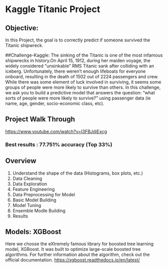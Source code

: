 
# Kaggle Titanic Project

## Objective:
In this Project, the goal is to correctly predict if someone survived the Titanic shipwreck. 

##Challenge-Kaggle:
The sinking of the Titanic is one of the most infamous shipwrecks in history.On April 15, 1912, during her maiden voyage, the widely considered “unsinkable” RMS Titanic sank after colliding with an iceberg. Unfortunately, there weren’t enough lifeboats for everyone onboard, resulting in the death of 1502 out of 2224 passengers and crew.
While there was some element of luck involved in surviving, it seems some groups of people were more likely to survive than others. In this challenge, we ask you to build a predictive model that answers the question: “what sorts of people were more likely to survive?” using passenger data (ie name, age, gender, socio-economic class, etc). 

## Project Walk Through
https://www.youtube.com/watch?v=I3FBJdiExcg

### Best results : 77.751% accuracy (Top 33%)
## Overview
1) Understand the shape of the data (Histograms, box plots, etc.)
2) Data Cleaning
3) Data Exploration
4) Feature Engineering
5) Data Preprocessing for Model
6) Basic Model Building
7) Model Tuning
8) Ensemble Modle Building
9) Results


## Models: XGBoost

Here we choose the eXtremely famous library for boosted tree learning model, XGBoost. It was built to optimize large-scale boosted tree algorithms. For further information about the algorithm, check out the official documentation.
https://xgboost.readthedocs.io/en/latest/
